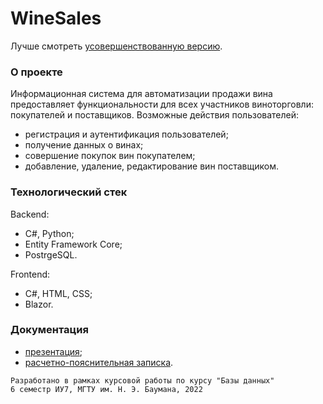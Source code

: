 # WineSales

Лучше смотреть [усовершенствованную версию](https://github.com/hamzreg/wine-sales "WineSales").

### О проекте

Информационная система для автоматизации продажи вина предоставляет функциональности для всех участников виноторговли: покупателей и поставщиков. Возможные действия пользователей:
* регистрация и аутентификация пользователей;
* получение данных о винах;
* совершение покупок вин покупателем;
* добавление, удаление, редактирование вин поставщиком.

### Технологический стек

Backend:
* C#, Python;
* Entity Framework Core;
* PostrgeSQL.

Frontend:
* C#, HTML, CSS;
* Blazor.

### Документация

* [презентация](https://drive.google.com/file/d/1gduGPmyMIcAE3Ctg2-XXftEwOwWNd3DY/view?usp=sharing "презентация");
* [расчетно-пояснительная записка](https://drive.google.com/file/d/1MOjVYsqBviX8OqC95FU1x8EybjPU6x6H/view?usp=sharing "расчетно-пояснительная записка").

```
Разработано в рамках курсовой работы по курсу "Базы данных"
6 семестр ИУ7, МГТУ им. Н. Э. Баумана, 2022
```